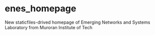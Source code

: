 # enes_homepage
New staticfiles-drived  homepage of Emerging Networks and Systems Laboratory from Muroran Institute of Tech
